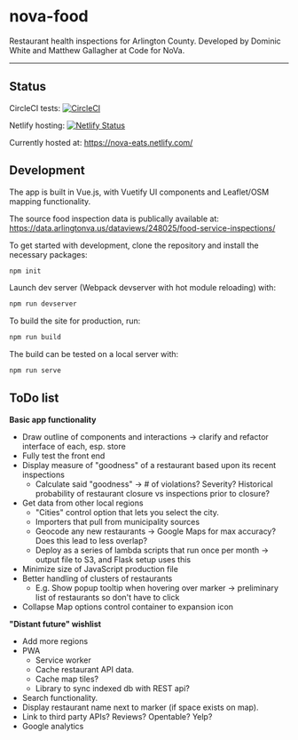 # nova-food

Restaurant health inspections for Arlington County.
Developed by Dominic White and Matthew Gallagher at Code for NoVa.

---

## Status

CircleCI tests: [![CircleCI](https://circleci.com/gh/dominicwhite/nova-food/tree/master.svg?style=svg)](https://circleci.com/gh/dominicwhite/nova-food/tree/master)
 
Netlify hosting: [![Netlify Status](https://api.netlify.com/api/v1/badges/34bd1ad6-9274-49fb-a930-535593a0ab2a/deploy-status)](https://app.netlify.com/sites/nova-eats/deploys)

Currently hosted at: https://nova-eats.netlify.com/


## Development


The app is built in Vue.js, with Vuetify UI components and Leaflet/OSM mapping functionality.

The source food inspection data is publically available at: https://data.arlingtonva.us/dataviews/248025/food-service-inspections/

To get started with development, clone the repository and install the necessary packages:

```bash
npm init
```

Launch dev server (Webpack devserver with hot module reloading) with:

```bash
npm run devserver
```

To build the site for production, run:

```bash
npm run build
```

The build can be tested on a local server with:

```bash
npm run serve
```

## ToDo list

**Basic app functionality**
* Draw outline of components and interactions -> clarify and refactor interface of each, esp. store
* Fully test the front end
* Display measure of "goodness" of a restaurant based upon its recent inspections
    * Calculate said "goodness" -> # of violations? Severity? Historical probability of restaurant closure vs inspections prior to closure?
* Get data from other local regions
    * "Cities" control option that lets you select the city.
    * Importers that pull from municipality sources
    * Geocode any new restaurants -> Google Maps for max accuracy? Does this lead to less overlap?
    * Deploy as a series of lambda scripts that run once per month -> output file to S3, and Flask setup uses this
* Minimize size of JavaScript production file
* Better handling of clusters of restaurants
    * E.g. Show popup tooltip when hovering over marker -> preliminary list of restaurants so don't have to click
* Collapse Map options control container to expansion icon

**"Distant future" wishlist**
* Add more regions
* PWA
    * Service worker
    * Cache restaurant API data.
    * Cache map tiles?
    * Library to sync indexed db with REST api?
* Search functionality.
* Display restaurant name next to marker (if space exists on map).
* Link to third party APIs? Reviews? Opentable? Yelp?
* Google analytics